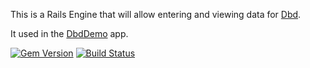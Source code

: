 This is a Rails Engine that will allow entering and viewing data for [Dbd].

It used in the [DbdDemo] app.

[![Gem Version](https://badge.fury.io/rb/dbd_data_engine.png)](http://badge.fury.io/rb/dbd_data_engine)
[![Build Status](https://travis-ci.org/petervandenabeele/dbd_data_engine.png?branch=master)](http://travis-ci.org/petervandenabeele/dbd_data_engine)

[Dbd]:                https://github.com/petervandenabeele/dbd#readme
[DbdDemo]:            https://github.com/petervandenabeele/dbd_demo#readme

